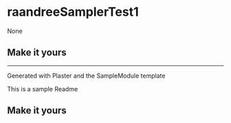 # raandreeSamplerTest1

None

## Make it yours

---
Generated with Plaster and the SampleModule template

This is a sample Readme

## Make it yours
